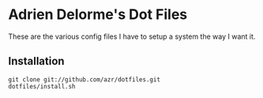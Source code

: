 # Adrien Delorme's Dot Files

These are the various config files I have to setup a system
the way I want it.

## Installation

    git clone git://github.com/azr/dotfiles.git
    dotfiles/install.sh
